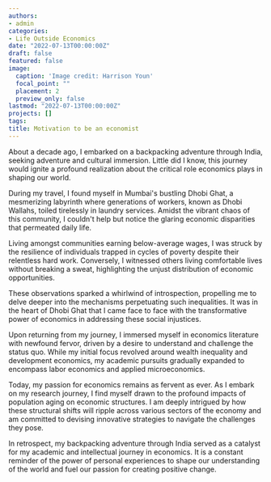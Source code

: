 ```yaml
---
authors:
- admin
categories:
- Life Outside Economics
date: "2022-07-13T00:00:00Z"
draft: false
featured: false
image:
  caption: 'Image credit: Harrison Youn'
  focal_point: ""
  placement: 2
  preview_only: false
lastmod: "2022-07-13T00:00:00Z"
projects: []
tags:
title: Motivation to be an economist
---
```


About a decade ago, I embarked on a backpacking adventure through India, seeking adventure and cultural immersion. Little did I know, this journey would ignite a profound realization about the critical role economics plays in shaping our world.

During my travel, I found myself in Mumbai's bustling Dhobi Ghat, a mesmerizing labyrinth where generations of workers, known as Dhobi Wallahs, toiled tirelessly in laundry services. Amidst the vibrant chaos of this community, I couldn't help but notice the glaring economic disparities that permeated daily life.

Living amongst communities earning below-average wages, I was struck by the resilience of individuals trapped in cycles of poverty despite their relentless hard work. Conversely, I witnessed others living comfortable lives without breaking a sweat, highlighting the unjust distribution of economic opportunities.

These observations sparked a whirlwind of introspection, propelling me to delve deeper into the mechanisms perpetuating such inequalities. It was in the heart of Dhobi Ghat that I came face to face with the transformative power of economics in addressing these social injustices.

Upon returning from my journey, I immersed myself in economics literature with newfound fervor, driven by a desire to understand and challenge the status quo. While my initial focus revolved around wealth inequality and development economics, my academic pursuits gradually expanded to encompass labor economics and applied microeconomics.

Today, my passion for economics remains as fervent as ever. As I embark on my research journey, I find myself drawn to the profound impacts of population aging on economic structures. I am deeply intrigued by how these structural shifts will ripple across various sectors of the economy and am committed to devising innovative strategies to navigate the challenges they pose.

In retrospect, my backpacking adventure through India served as a catalyst for my academic and intellectual journey in economics. It is a constant reminder of the power of personal experiences to shape our understanding of the world and fuel our passion for creating positive change.

